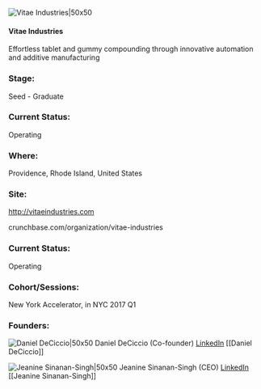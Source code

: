 

![Vitae Industries|50x50](https://apimg.techstars.com/connect/images/image_files/58dfa372ef00cd6b41000003/original/Vitae-Logo-HighRes.png)

#### Vitae Industries
Effortless tablet and gummy compounding through innovative automation and additive manufacturing

### Stage: 
Seed - Graduate 

### Current Status: 
Operating

### Where:
Providence, Rhode Island, United States

### Site:
http://vitaeindustries.com



crunchbase.com/organization/vitae-industries

### Current Status: 
Operating

### Cohort/Sessions: 
New York Accelerator, in NYC 2017 Q1

### Founders: 

![Daniel DeCiccio|50x50](http://s3.amazonaws.com/ts-accel-connect-uploads/images/image_files/58e670f19c66a94b2100001f/original/daniel.jpg) Daniel DeCiccio (Co-founder) [LinkedIn](https://linkedin.com/in/daniel-deciccio-084107a7) [[Daniel DeCiccio]]

![Jeanine Sinanan-Singh|50x50](https://apimg.techstars.com/connect/images/image_files/58dfa2fbef00cd6b37000024/original/20160330-JessicaCharlesSet2-0049-Edit.jpg) Jeanine Sinanan-Singh (CEO) [LinkedIn](https://linkedin.com/in/jsinanansingh) [[Jeanine Sinanan-Singh]]


